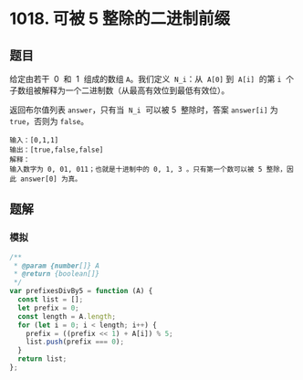 # 1018. 可被 5 整除的二进制前缀

## 题目

给定由若干  0  和  1  组成的数组 `A`。我们定义  `N_i`：从  `A[0]` 到  `A[i]`  的第 `i`  个子数组被解释为一个二进制数（从最高有效位到最低有效位）。

返回布尔值列表 `answer`，只有当  `N_i`  可以被 5  整除时，答案 `answer[i]` 为 `true`，否则为 `false`。

```auto
输入：[0,1,1]
输出：[true,false,false]
解释：
输入数字为 0, 01, 011；也就是十进制中的 0, 1, 3 。只有第一个数可以被 5 整除，因此 answer[0] 为真。
```

## 题解

### 模拟

```js
/**
 * @param {number[]} A
 * @return {boolean[]}
 */
var prefixesDivBy5 = function (A) {
  const list = [];
  let prefix = 0;
  const length = A.length;
  for (let i = 0; i < length; i++) {
    prefix = ((prefix << 1) + A[i]) % 5;
    list.push(prefix === 0);
  }
  return list;
};
```
